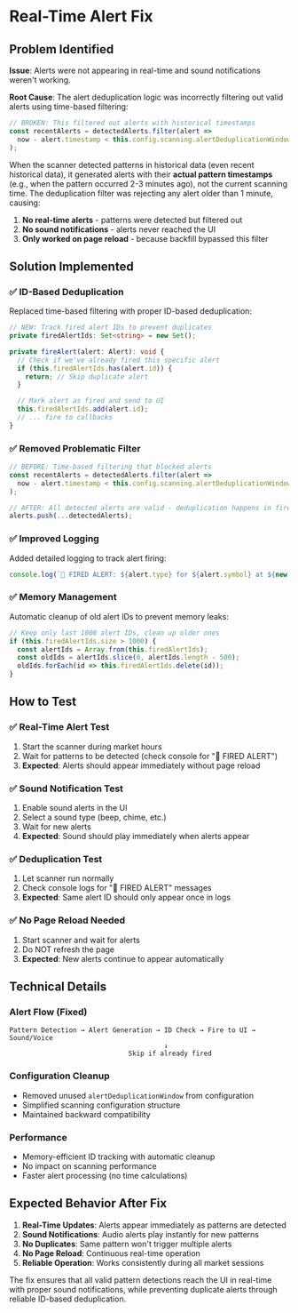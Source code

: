 # Real-Time Alert Fix

## Problem Identified

**Issue**: Alerts were not appearing in real-time and sound notifications weren't working.

**Root Cause**: The alert deduplication logic was incorrectly filtering out valid alerts using time-based filtering:

```typescript
// BROKEN: This filtered out alerts with historical timestamps
const recentAlerts = detectedAlerts.filter(alert =>
  now - alert.timestamp < this.config.scanning.alertDeduplicationWindow
);
```

When the scanner detected patterns in historical data (even recent historical data), it generated alerts with their **actual pattern timestamps** (e.g., when the pattern occurred 2-3 minutes ago), not the current scanning time. The deduplication filter was rejecting any alert older than 1 minute, causing:

1. **No real-time alerts** - patterns were detected but filtered out
2. **No sound notifications** - alerts never reached the UI
3. **Only worked on page reload** - because backfill bypassed this filter

## Solution Implemented

### ✅ **ID-Based Deduplication**
Replaced time-based filtering with proper ID-based deduplication:

```typescript
// NEW: Track fired alert IDs to prevent duplicates
private firedAlertIds: Set<string> = new Set();

private fireAlert(alert: Alert): void {
  // Check if we've already fired this specific alert
  if (this.firedAlertIds.has(alert.id)) {
    return; // Skip duplicate alert
  }

  // Mark alert as fired and send to UI
  this.firedAlertIds.add(alert.id);
  // ... fire to callbacks
}
```

### ✅ **Removed Problematic Filter**
```typescript
// BEFORE: Time-based filtering that blocked alerts
const recentAlerts = detectedAlerts.filter(alert =>
  now - alert.timestamp < this.config.scanning.alertDeduplicationWindow
);

// AFTER: All detected alerts are valid - deduplication happens in fireAlert()
alerts.push(...detectedAlerts);
```

### ✅ **Improved Logging**
Added detailed logging to track alert firing:
```typescript
console.log(`🔔 FIRED ALERT: ${alert.type} for ${alert.symbol} at ${new Date(alert.timestamp).toLocaleTimeString()}`);
```

### ✅ **Memory Management**
Automatic cleanup of old alert IDs to prevent memory leaks:
```typescript
// Keep only last 1000 alert IDs, clean up older ones
if (this.firedAlertIds.size > 1000) {
  const alertIds = Array.from(this.firedAlertIds);
  const oldIds = alertIds.slice(0, alertIds.length - 500);
  oldIds.forEach(id => this.firedAlertIds.delete(id));
}
```

## How to Test

### ✅ **Real-Time Alert Test**
1. Start the scanner during market hours
2. Wait for patterns to be detected (check console for "🔔 FIRED ALERT")
3. **Expected**: Alerts should appear immediately without page reload

### ✅ **Sound Notification Test**
1. Enable sound alerts in the UI
2. Select a sound type (beep, chime, etc.)
3. Wait for new alerts
4. **Expected**: Sound should play immediately when alerts appear

### ✅ **Deduplication Test**
1. Let scanner run normally
2. Check console logs for "🔔 FIRED ALERT" messages
3. **Expected**: Same alert ID should only appear once in logs

### ✅ **No Page Reload Needed**
1. Start scanner and wait for alerts
2. Do NOT refresh the page
3. **Expected**: New alerts continue to appear automatically

## Technical Details

### **Alert Flow (Fixed)**
```
Pattern Detection → Alert Generation → ID Check → Fire to UI → Sound/Voice
                                       ↓
                              Skip if already fired
```

### **Configuration Cleanup**
- Removed unused `alertDeduplicationWindow` from configuration
- Simplified scanning configuration structure
- Maintained backward compatibility

### **Performance**
- Memory-efficient ID tracking with automatic cleanup
- No impact on scanning performance
- Faster alert processing (no time calculations)

## Expected Behavior After Fix

1. **Real-Time Updates**: Alerts appear immediately as patterns are detected
2. **Sound Notifications**: Audio alerts play instantly for new patterns
3. **No Duplicates**: Same pattern won't trigger multiple alerts
4. **No Page Reload**: Continuous real-time operation
5. **Reliable Operation**: Works consistently during all market sessions

The fix ensures that all valid pattern detections reach the UI in real-time with proper sound notifications, while preventing duplicate alerts through reliable ID-based deduplication.
